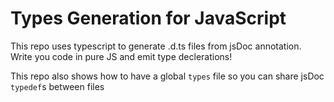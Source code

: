 # Types Generation for JavaScript

This repo uses typescript to generate .d.ts files from jsDoc annotation.
Write you code in pure JS and emit type declerations!

This repo also shows how to have a global `types` file so you can share jsDoc `typedef`s between files